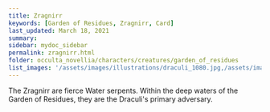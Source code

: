 ```yaml
---
title: Zragnirr
keywords: [Garden of Residues, Zragnirr, Card]
last_updated: March 18, 2021
summary: 
sidebar: mydoc_sidebar
permalink: zragnirr.html
folder: occulta_novellia/characters/creatures/garden_of_residues
list_images: '/assets/images/illustrations/draculi_1080.jpg,/assets/images/illustrations/laurence_the_duelist_1080.png,/assets/images/illustrations/iscara_the_ten_thousand_guns_1080.png,/assets/images/illustrations/alpha_draculi_1080.png'
---
```


The Zragnirr are fierce Water serpents. Within the deep waters of the Garden of Residues, they are the Draculi's primary adversary.
